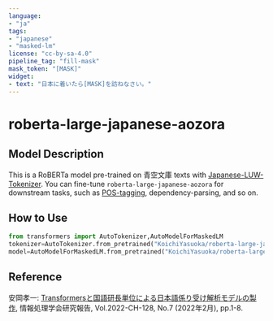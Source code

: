 ```yaml
---
language:
- "ja"
tags:
- "japanese"
- "masked-lm"
license: "cc-by-sa-4.0"
pipeline_tag: "fill-mask"
mask_token: "[MASK]"
widget:
- text: "日本に着いたら[MASK]を訪ねなさい。"
---
```


# roberta-large-japanese-aozora

## Model Description

This is a RoBERTa model pre-trained on 青空文庫 texts with [Japanese-LUW-Tokenizer](https://github.com/KoichiYasuoka/Japanese-LUW-Tokenizer). You can fine-tune `roberta-large-japanese-aozora` for downstream tasks, such as [POS-tagging](https://huggingface.co/KoichiYasuoka/roberta-large-japanese-luw-upos), dependency-parsing, and so on.

## How to Use

```py
from transformers import AutoTokenizer,AutoModelForMaskedLM
tokenizer=AutoTokenizer.from_pretrained("KoichiYasuoka/roberta-large-japanese-aozora")
model=AutoModelForMaskedLM.from_pretrained("KoichiYasuoka/roberta-large-japanese-aozora")
```

## Reference

安岡孝一: [Transformersと国語研長単位による日本語係り受け解析モデルの製作](http://id.nii.ac.jp/1001/00216223/), 情報処理学会研究報告, Vol.2022-CH-128, No.7 (2022年2月), pp.1-8.

